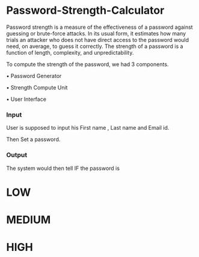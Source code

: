 # Password-Strength-Calculator

Password strength is a measure of the effectiveness of a password against guessing or brute-force attacks. In its usual form, it estimates how many trials an attacker who does not have direct access to the password would need, on average, to guess it correctly. The strength of a password is a function of length, complexity, and unpredictability. 

To compute the strength of the password, we had 3 components. 

• Password Generator

• Strength Compute Unit

• User Interface 

### Input

User is supposed to input his First name , Last name and Email id.

Then Set a password.

### Output

The system would then tell IF the password is 

# LOW
# MEDIUM
# HIGH
